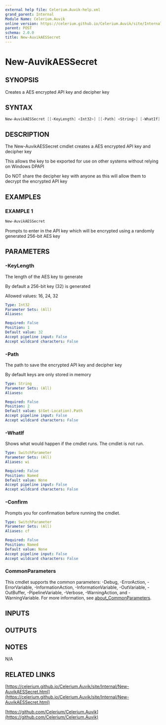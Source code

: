 ```yaml
---
external help file: Celerium.Auvik-help.xml
grand_parent: Internal
Module Name: Celerium.Auvik
online version: https://celerium.github.io/Celerium.Auvik/site/Internal/New-AuvikAESSecret.html
parent: POST
schema: 2.0.0
title: New-AuvikAESSecret
---
```


# New-AuvikAESSecret

## SYNOPSIS
Creates a AES encrypted API key and decipher key

## SYNTAX

```powershell
New-AuvikAESSecret [[-KeyLength] <Int32>] [[-Path] <String>] [-WhatIf] [-Confirm] [<CommonParameters>]
```

## DESCRIPTION
The New-AuvikAESSecret cmdlet creates a AES encrypted API key and decipher key

This allows the key to be exported for use on other systems without
relying on Windows DPAPI

Do NOT share the decipher key with anyone as this will allow them to decrypt
the encrypted API key

## EXAMPLES

### EXAMPLE 1
```powershell
New-AuvikAESSecret
```

Prompts to enter in the API key which will be encrypted using a randomly generated 256-bit AES key

## PARAMETERS

### -KeyLength
The length of the AES key to generate

By default a 256-bit key (32) is generated

Allowed values:
16, 24, 32

```yaml
Type: Int32
Parameter Sets: (All)
Aliases:

Required: False
Position: 1
Default value: 32
Accept pipeline input: False
Accept wildcard characters: False
```

### -Path
The path to save the encrypted API key and decipher key

By default keys are only stored in memory

```yaml
Type: String
Parameter Sets: (All)
Aliases:

Required: False
Position: 2
Default value: $(Get-Location).Path
Accept pipeline input: False
Accept wildcard characters: False
```

### -WhatIf
Shows what would happen if the cmdlet runs.
The cmdlet is not run.

```yaml
Type: SwitchParameter
Parameter Sets: (All)
Aliases: wi

Required: False
Position: Named
Default value: None
Accept pipeline input: False
Accept wildcard characters: False
```

### -Confirm
Prompts you for confirmation before running the cmdlet.

```yaml
Type: SwitchParameter
Parameter Sets: (All)
Aliases: cf

Required: False
Position: Named
Default value: None
Accept pipeline input: False
Accept wildcard characters: False
```

### CommonParameters
This cmdlet supports the common parameters: -Debug, -ErrorAction, -ErrorVariable, -InformationAction, -InformationVariable, -OutVariable, -OutBuffer, -PipelineVariable, -Verbose, -WarningAction, and -WarningVariable. For more information, see [about_CommonParameters](http://go.microsoft.com/fwlink/?LinkID=113216).

## INPUTS

## OUTPUTS

## NOTES
N/A

## RELATED LINKS

[https://celerium.github.io/Celerium.Auvik/site/Internal/New-AuvikAESSecret.html](https://celerium.github.io/Celerium.Auvik/site/Internal/New-AuvikAESSecret.html)

[https://github.com/Celerium/Celerium.Auvik](https://github.com/Celerium/Celerium.Auvik)

